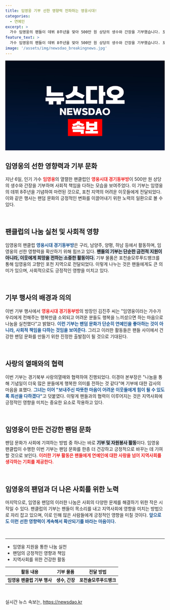 ```yaml
---
title: 임영웅 기부 선한 영향력 전파하는 영웅시대!
categories:
  - 연예인
excerpt: >
  가수 임영웅의 팬들이 데뷔 8주년을 맞아 500만 원 상당의 생수와 간장을 기부했습니다. 포천 지역의 어려운 이웃을 위해 전해진 이 나눔은 건강한 팬덤 문화를 위한 노력의 일환으로, 사랑의열매와 함께 따뜻한 마음을 전달했습니다.
feature_text: >
  가수 임영웅의 팬들이 데뷔 8주년을 맞아 500만 원 상당의 생수와 간장을 기부했습니다. 포천 지역의 어려운 이웃을 위해 전해진 이 나눔은 건강한 팬덤 문화를 위한 노력의 일환으로, 사랑의열매와 함께 따뜻한 마음을 전달했습니다.
image: '/assets/img/newsdao_breakingnews.jpg'
---
```


<p><img src="/assets/img/newsdao_breakingnews.jpg" alt="koreaapp 속보" /></p>

<h2 data-ke-size="size26">임영웅의 선한 영향력과 기부 문화</h2>

<p data-ke-size="size16">지난 6일, 인기 가수 <b><span style="color: #ee2323;">임영웅</span></b>의 열렬한 팬클럽인 <b><span style="color: #ee2323;">영웅시대 경기동부방</span></b>이 500만 원 상당의 생수와 간장을 기부하며 사회적 책임을 다하는 모습을 보여주었다. 이 기부는 임영웅의 데뷔 8주년을 기념하여 마련된 것으로, 포천 지역의 어려운 이웃들에게 전달되었다. 이와 같은 행사는 팬덤 문화의 긍정적인 변화를 이끌어내기 위한 노력의 일환으로 볼 수 있다.</p> 

<p data-ke-size="size16">&nbsp;</p>

<h2 data-ke-size="size26">팬클럽의 나눔 실천 및 사회적 영향</h2>

<p data-ke-size="size16">임영웅의 팬클럽 <b><span style="color: #1a5490;">영웅시대 경기동부방</span></b>은 구리, 남양주, 양평, 하남 등에서 활동하며, 임영웅의 선한 영향력을 확산하기 위해 힘쓰고 있다. <b><span style="background-color: #21538527;">팬들의 기부는 단순한 금전적 지원이 아니라, 이웃에게 희망을 전하는 소중한 활동이다.</span></b> 기부 물품은 포천솔모루푸드뱅크를 통해 임영웅의 고향인 포천 지역으로 전달되었다. 이렇게 나누는 것은 팬들에게도 큰 의미가 있으며, 사회적으로도 긍정적인 영향을 미치고 있다.</p>

<p data-ke-size="size16">&nbsp;</p>

<h2 data-ke-size="size26">기부 행사의 배경과 의의</h2>

<p data-ke-size="size16">이번 기부 행사에서 <b><span style="color: #ee2323;">영웅시대 경기동부방</span></b>의 방장인 김진주 씨는 "임영웅이라는 가수가 우리에게 전해주는 행복만큼 소외되고 어려운 분들도 행복을 느끼셨으면 하는 마음으로 나눔을 실천했다"고 밝혔다. <b><span style="color: #1a5490;">이런 기부는 팬덤 문화가 단순히 연예인을 좋아하는 것이 아니라, 사회적 책임을 다하는 것임을 보여준다.</span></b> 그리고 이러한 활동들은 팬들 사이에서 건강한 팬덤 문화를 만들기 위한 진정한 출발점이 될 것으로 기대된다.</p>

<p data-ke-size="size16">&nbsp;</p>

<h2 data-ke-size="size26">사랑의 열매와의 협력</h2>

<p data-ke-size="size16">이번 기부는 경기북부 사랑의열매와 협력하여 진행되었다. 이경아 본부장은 "나눔을 통해 기념일이 더욱 많은 분들에게 행복한 의미를 전하는 것 같다"며 기부에 대한 감사의 마음을 표했다. <b><span style="color: #1a5490;">그녀는 이어 "보내주신 따뜻한 마음이 어려운 이웃들에게 힘이 될 수 있도록 최선을 다하겠다"</span></b>고 덧붙였다. 이렇게 팬들과의 협력이 이루어지는 것은 지역사회에 긍정적인 영향을 미치는 중요한 요소로 작용하고 있다.</p> 

<p data-ke-size="size16">&nbsp;</p>

<h2 data-ke-size="size26">임영웅이 만든 건강한 팬덤 문화</h2>

<p data-ke-size="size16">팬덤 문화가 사회에 기여하는 방법 중 하나는 바로 <b><span style="background-color: #21538527;">기부 및 자원봉사 활동</span></b>이다. 임영웅 팬클럽이 수행한 이번 기부는 팬덤 문화를 한층 더 건강하고 긍정적으로 바꾸는 데 기여할 것으로 보인다. <b><span style="color: #ee2323;">이러한 기부 활동은 팬들에게 연예인에 대한 사랑을 넘어 지역사회를 생각하는 기회를 제공한다.</span></b></p>

<p data-ke-size="size16">&nbsp;</p>

<h2 data-ke-size="size26">임영웅의 팬덤과 더 나은 사회를 위한 노력</h2>

<p data-ke-size="size16">마지막으로, 임영웅 팬덤의 이러한 나눔은 사회의 다양한 문제를 해결하기 위한 작은 시작일 수 있다. 팬클럽의 기부는 팬들이 목소리를 내고 지역사회에 영향을 미치는 방법으로 자리 잡고 있으며, 이로 인해 많은 사람들에게 긍정적인 영향을 미칠 것이다. <b><span style="color: #1a5490;">앞으로도 이런 선한 영향력이 계속해서 확산되기를 바라는 마음이다.</span></b></p>

<p data-ke-size="size16">&nbsp;</p>

<hr />

<ul>
  <li>임영웅 지원을 통한 나눔 실천</li>
  <li>팬덤의 긍정적인 영향과 책임</li>
  <li>지역사회를 위한 건강한 활동</li>
</ul>

<table>
  <thead>
    <tr>
      <th style="text-align: center; height: 17px;"><b>활동 내용</b></th>
      <th style="text-align: center; height: 17px;"><b>기부 물품</b></th>
      <th style="text-align: center; height: 17px;"><b>전달 방법</b></th>
    </tr>
  </thead>
  <tbody>
    <tr>
      <td style="text-align: center; height: 17px;"><b>임영웅 팬클럽 기부 행사</b></td>
      <td style="text-align: center; height: 17px;"><b>생수, 간장</b></td>
      <td style="text-align: center; height: 17px;"><b>포천솔모루푸드뱅크</b></td>
    </tr>
  </tbody>
</table> 

<p data-ke-size="size16">&nbsp;</p>
실시간 뉴스 속보는, <a href="https://newsdao.kr" rel="dofollow">https://newsdao.kr</a>



